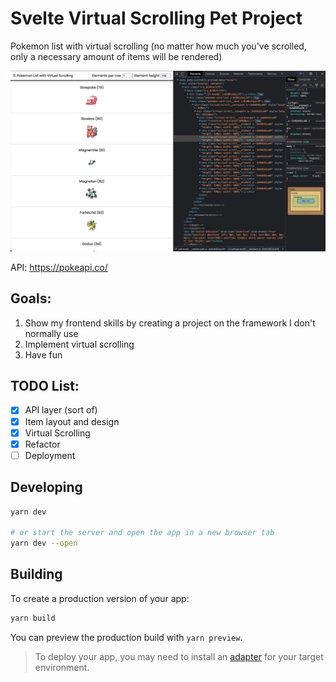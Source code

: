 # Svelte Virtual Scrolling Pet Project

Pokemon list with virtual scrolling (no matter how much you've scrolled, only a necessary amount of items will be rendered)

![demonstration](/demonstration.jpg)

API: https://pokeapi.co/

## Goals:

1. Show my frontend skills by creating a project on the framework I don't normally use
2. Implement virtual scrolling
3. Have fun

## TODO List:

- [x] API layer (sort of)
- [x] Item layout and design
- [x] Virtual Scrolling
- [x] Refactor
- [ ] Deployment

## Developing

```bash
yarn dev

# or start the server and open the app in a new browser tab
yarn dev --open
```

## Building

To create a production version of your app:

```bash
yarn build
```

You can preview the production build with `yarn preview`.

> To deploy your app, you may need to install an [adapter](https://kit.svelte.dev/docs/adapters) for your target environment.
